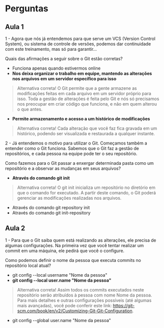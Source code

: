 # Perguntas

## Aula 1

1 - Agora que nós já entendemos para que serve um VCS (Version Control System), ou sistema de controle de versões, podemos dar continuidade com este treinamento, mas só para garantir...

Quais das afirmações a seguir sobre o Git estão corretas?

- Funciona apenas quando estivermos online
- __Nos deixa organizar o trabalho em equipe, mantendo as alterações nos arquivos em um servidor específico para isso__

> Alternativa correta! O Git permite que a gente armazene as modificações feitas em cada arquivo em um servidor próprio para isso. Toda a gestão de alterações é feita pelo Git e nós só precisamos nos preocupar em criar código que funciona, e não em quem alterou o que antes.

- __Permite armazenamento e acesso a um histórico de modificações__

> Alternativa correta! Cada alteração que você faz fica gravada em um histórico, podendo ser visualizada e restaurada a qualquer instante.

2 - Já entendemos o motivo para utilizar o Git. Começamos também a entender como o Git funciona. Sabemos que o Git faz a gestão de repositórios, e cada pessoa na equipe pode ter o seu repositório.

Como fazemos para o Git passar a enxergar determinada pasta como um repositório e a observar as mudanças em seus arquivos?

- __Através do comando git init__

> Alternativa correta! O git init inicializa um repositório no diretório em que o comando for executado. A partir deste comando, o Git poderá gerenciar as modificações realizadas nos arquivos.

- Através do comando git repository init
- Através do comando git init-repository

## Aula 2

1 - Para que o Git saiba quem está realizando as alterações, ele precisa de algumas configurações. Na primeira vez que você tentar realizar um commit em uma máquina, ele pedirá que você o configure.

Como podemos definir o nome da pessoa que executa commits no repositório local atual?

- git config --local username "Nome da pessoa"
- __git config --local user.name "Nome da pessoa"__

> Alternativa correta! Assim todos os commits executados neste repositório serão atribuídos à pessoa com nome Nome da pessoa. Para mais detalhes e outras configurações possíveis (até algumas mais avançadas), você pode conferir este link: <https://git-scm.com/book/en/v2/Customizing-Git-Git-Configuration>.

- git config --global user.name "Nome da pessoa"
